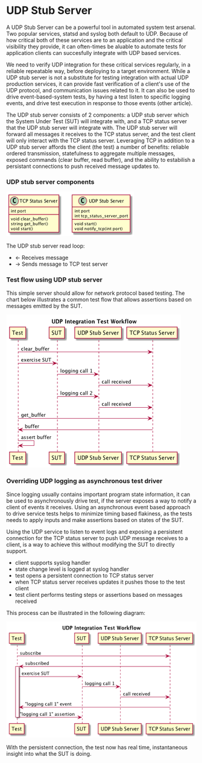 # UDP Stub Server

A UDP Stub Server can be a powerful tool in automated system test arsenal.  Two popular services, statsd and syslog
both default to UDP.  Because of how critical both of these services are to an application and the critical 
visibility they provide, it can often-times be aluable to automate tests for application clients can succesfully
integrate with UDP based services.

We need to verify UDP integration for these critical services regularly, in a reliable repeatable way,
before deploying to a target environment.
While a UDP stub server is not a substitute for testing integration with actual UDP production services, it can 
provide fast verification of a client's use of the UDP protocol, and communication issues related to it.  It can also 
be used to drive event-based-system tests, by having a test listen to specific logging events, and drive test execution
in response to those events (other article).

The UDP stub server consists of 2 components: a UDP stub server which the System Under Test (SUT) will integrate with, and a 
TCP status server that the UDP stub server will integrate with.  The UDP stub server will forward all messages it receives
to the TCP status server, and the  test client will only interact with the TCP status server.  Leveraging TCP in addition
to a UDP stub server affords the client (the test) a number of benefits: reliable ordered transmission, statefulness 
to aggregate multiple messages, exposed commands (clear buffer, read buffer), and the ability to estabilish a persistant
connections to push received message updates to.

### UDP stub server components

![UDP Integration Service Components](stub-servers.png)

The UDP stub server read loop:

  - <- Receives message 
  - -> Sends message to TCP test server


### Test flow using UDP stub server

This simple server should allow for network protocol based testing.  The chart below 
illustrates a common test flow that allows assertions based on messages emitted by the
SUT.

![UDP Integration Test Workflow](integration-server-testing.png)


### Overriding UDP logging as asynchronous test driver

Since logging usually contains important program state information, it can be used to
asynchronously drive test, if the server exposes a way to notify a client of events
it receives.  Using an asynchronous event based approach to drive service tests helps
to minimize timing based flakiness, as the tests needs to apply inputs and make assertions
based on states of the SUT.

Using the UDP service to listen to event logs and exposing a persistent connection for the
TCP status server to push UDP message receives to a client, is a way to achieve this
without modifying the SUT to directly support.

- client supports syslog handler
- state change level is logged at syslog handler
- test opens a persistent connection to TCP status server
- when TCP status server receives updates it pushes those to the test client
- test client performs testing steps or assertions based on messages received

This process can be illustrated in the following diagram:

![Async UDP test driver](udp-async-test-driver.png)

With the persistent connection, the test now has real time, instantaneous insight
into what the SUT is doing.
